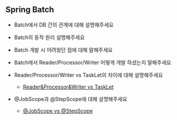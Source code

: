 

## Spring Batch

- Batch에서 DB 간의 관계에 대해 설명해주세요

- Batch의 동작 원리 설명해주세요

- Batch 개발 시 어려웠던 점에 대해 말해주세요

- Batch에서 Reader/Processor/Writer 어떻게 개발 하셨는지 말해주세요

- Reader/Processor/Writer vs TaskLet의 차이에 대해 설명해주세요

  - [Reader&Processor&Writer vs TaskLet](https://github.com/goodGid/Interview/blob/main/Spring%20Batch/Reader%26Processor%26Writer%20vs%20TaskLet.md)

- @JobScope과 @StepScope에 대해 설명해주세요

  - [@JobScope vs @StepScope](https://github.com/goodGid/Interview/blob/main/Spring%20Batch/%40JobScope%20vs%20%40StepScope.md)
